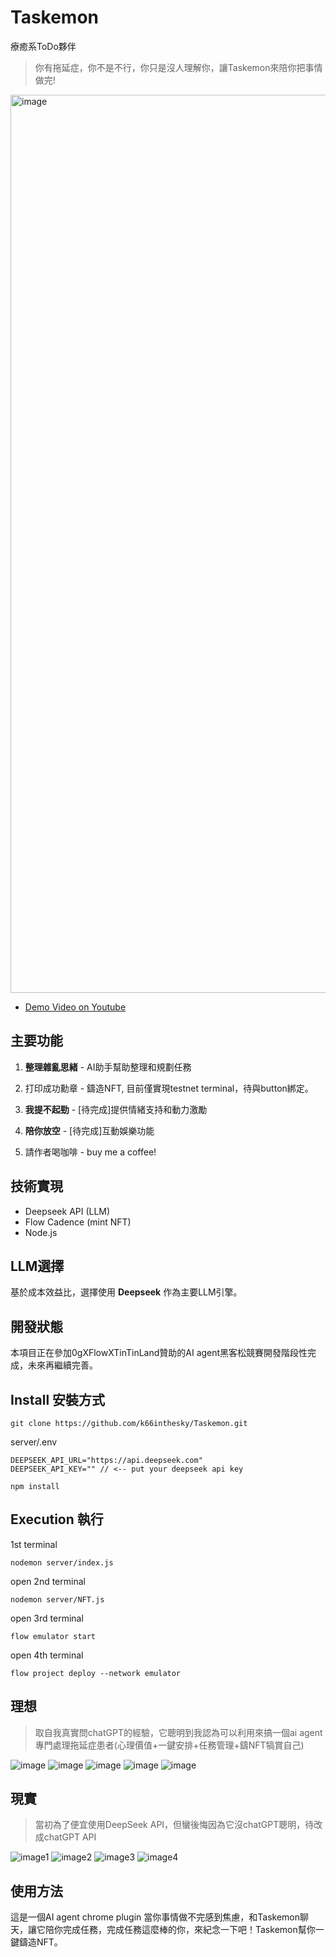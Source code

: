 # Taskemon
療癒系ToDo夥伴

> 你有拖延症，你不是不行，你只是沒人理解你，讓Taskemon來陪你把事情做完!
<img width="1437" alt="image" src="https://github.com/user-attachments/assets/5c23c957-ec40-4a7c-889a-c3a4a76c750e" />

+ [Demo Video on Youtube](https://youtu.be/M3RDVTMVDpE)
  
## 主要功能

1. **整理雜亂思緒** - AI助手幫助整理和規劃任務
2. 打印成功勳章 - 鑄造NFT, 目前僅實現testnet terminal，待與button綁定。

3. **我提不起勁** - [待完成]提供情緒支持和動力激勵
4. **陪你放空** - [待完成]互動娛樂功能
5. 請作者喝咖啡 - buy me a coffee!

## 技術實現
- Deepseek API (LLM)
- Flow Cadence (mint NFT)
- Node.js

## LLM選擇
基於成本效益比，選擇使用 **Deepseek** 作為主要LLM引擎。

## 開發狀態
本項目正在參加0gXFlowXTinTinLand贊助的AI agent黑客松競賽開發階段性完成，未來再繼續完善。

## Install 安裝方式
```
git clone https://github.com/k66inthesky/Taskemon.git
```

server/.env
```
DEEPSEEK_API_URL="https://api.deepseek.com"
DEEPSEEK_API_KEY="" // <-- put your deepseek api key
```

```
npm install
```

## Execution 執行

1st terminal
```
nodemon server/index.js
```

open 2nd terminal
```
nodemon server/NFT.js
```

open 3rd terminal
```
flow emulator start
```

open 4th terminal
```
flow project deploy --network emulator
```

## 理想
> 取自我真實問chatGPT的經驗，它聰明到我認為可以利用來搞一個ai agent專門處理拖延症患者(心理價值+一鍵安排+任務管理+鑄NFT犒賞自己)

![image](https://github.com/user-attachments/assets/b045fb44-a111-481d-bd70-fc0ab75a42db)
![image](https://github.com/user-attachments/assets/7972a383-e5c1-481e-a072-fd1eb0450d01)
![image](https://github.com/user-attachments/assets/ff1dab7d-e327-4ccf-8ca7-de4022e1675c)
![image](https://github.com/user-attachments/assets/cb92883f-de3e-4e3e-b206-a80dfb00d603)
![image](https://github.com/user-attachments/assets/cf87a45e-7f86-40cb-b0f2-34785ba1c3fa)



## 現實
> 當初為了便宜使用DeepSeek API，但蠻後悔因為它沒chatGPT聰明，待改成chatGPT API

![image1](https://github.com/user-attachments/assets/cfeb2a18-b496-4b8a-a159-dc2bd06b3775)
![image2](https://github.com/user-attachments/assets/3ea7f2dd-b8c1-4474-80e7-6854324be2cd)
![image3](https://github.com/user-attachments/assets/28e43d9d-b2b8-4dcd-9bc2-2e16fccfbab6)
![image4](https://github.com/user-attachments/assets/5843e793-2607-4003-a4f1-4f304e31a98f)

## 使用方法

這是一個AI agent chrome plugin
當你事情做不完感到焦慮，和Taskemon聊天，讓它陪你完成任務，完成任務這麼棒的你，來紀念一下吧！Taskemon幫你一鍵鑄造NFT。
